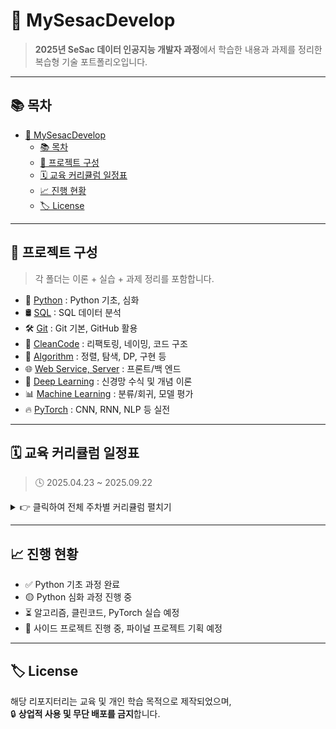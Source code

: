 # 🌱 MySesacDevelop

> **2025년 SeSac 데이터 인공지능 개발자 과정**에서 학습한 내용과 과제를 정리한 복습형 기술 포트폴리오입니다.  

---

## 📚 목차

- [🌱 MySesacDevelop](#-mysesacdevelop)
  - [📚 목차](#-목차)
  - [📂 프로젝트 구성](#-프로젝트-구성)
  - [🗓️ 교육 커리큘럼 일정표](#️-교육-커리큘럼-일정표)
  - [📈 진행 현황](#-진행-현황)
  - [🏷️ License](#️-license)

---

## 📂 프로젝트 구성

> 각 폴더는 이론 + 실습 + 과제 정리를 포함합니다.

- 🐍 [Python](./1_Python/) : Python 기초, 심화
- 🛢️ [SQL](./2_SQL/) : SQL 데이터 분석
- 🛠️ [Git](./3_Git/) : Git 기본, GitHub 활용
- 🧹 [CleanCode](./4_CleanCode/) : 리팩토링, 네이밍, 코드 구조
- 🧮 [Algorithm](./5_Algorithm/) : 정렬, 탐색, DP, 구현 등
- 🌐 [Web Service, Server](./6_Web_Service_Server) : 프론트/백 엔드 
- 🧠 [Deep Learning](./7_DeepLearning/) : 신경망 수식 및 개념 이론
- 📊 [Machine Learning](./8_Machine_Learning/) : 분류/회귀, 모델 평가
- 🔥 [PyTorch](./9_PyTorch/) : CNN, RNN, NLP 등 실전

---

## 🗓️ 교육 커리큘럼 일정표

> 🕓 2025.04.23 ~ 2025.09.22

<details>
<summary>👉 클릭하여 전체 주차별 커리큘럼 펼치기</summary>

| 주차 | 기간 | 과정명 | 주요 내용 |
|------|------------|-------------------------|----------------------------|
| 1주차 | 04.23 ~ 04.25 | 🐍 **Python 기초&실습** | 자료형, 조건문, 반복문 |
| 2주차 | 04.28 ~ 05.02 | 🐍 **Python 기초&실습** | 함수, 클래스, 파일 입출력 |
| 3주차 | 05.07 ~ 05.08 | 🐍 **Python 기초&실습** | 실습 정리 및 종합 |
| 4주차 | 05.09 ~ 05.14 | 🧩 **Python 심화** | 예외 처리, 모듈, 고급 문법 |
| 5주차 | 05.15 | 🤖 **인공지능 특강** | AI 개요 및 산업 적용 사례 |
| 5주차 | 05.16 ~ 05.21 | 🛢️ **SQL 데이터 분석** | SELECT, JOIN, GROUP BY |
| 6주차 | 05.22 ~ 05.23 | 🛠️ **Git 협업툴** | Git 기본, GitHub 활용 |
| 6주차 | 05.26 | 🤖 **인공지능 특강** | AI 윤리, 활용 사례 |
| 6주차 | 05.27 | 💼 **취업특강** | 이력서, 포트폴리오 전략 |
| 7주차 | 05.28 ~ 06.03 | 🧹 **클린코드** | 리팩토링, 네이밍, 코드 구조 |
| 8~10주차 | 06.04 ~ 06.18 | 🧮 **알고리즘 실습** | 정렬, 탐색, DP, 구현 등 |
| 11주차 | 06.19 | 🤖 **인공지능 특강** | 고급 AI 주제 |
| 11~12주차 | 06.20 ~ 06.24 | 🌐 **웹서비스** | HTML/CSS/JS 프론트엔드 |
| 12주차 | 06.25 ~ 06.27 | 🖥️ **웹서버** | Flask, Django 백엔드 |
| 13주차 | 06.30 ~ 07.03 | 🧠 **딥러닝 이론** | 신경망 수식 및 개념 |
| 14주차 | 07.04 ~ 07.10 | 📊 **머신러닝** | 분류/회귀, 모델 평가 |
| 15~20주차 | 07.11 ~ 08.21 | 🔥 **딥러닝 (PyTorch)** | CNN, RNN, NLP 등 실전 |
| 21주차 | 08.22 ~ 08.26 | 🔁 **딥러닝 정리** | 복습 및 프로젝트 준비 |
| 22~28주차 | 08.27 ~ 09.22 | 🚀 **파이널 프로젝트** | 기획 → 개발 → 발표 |

</details>

---

## 📈 진행 현황

- ✅ Python 기초 과정 완료
- 🟡 Python 심화 과정 진행 중
- ⏳ 알고리즘, 클린코드, PyTorch 실습 예정
- 🚀 사이드 프로젝트 진행 중, 파이널 프로젝트 기획 예정

---

## 🏷️ License

해당 리포지터리는 교육 및 개인 학습 목적으로 제작되었으며,  
🔒 **상업적 사용 및 무단 배포를 금지**합니다.
